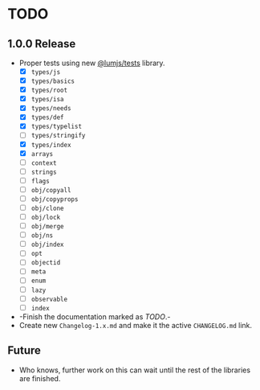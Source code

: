 # TODO

## 1.0.0 Release

- Proper tests using new [@lumjs/tests](https://github.com/supernovus/lum.tests.js) library.
  - [x] `types/js`
  - [x] `types/basics` 
  - [x] `types/root`
  - [x] `types/isa`
  - [x] `types/needs`
  - [x] `types/def`
  - [x] `types/typelist`
  - [ ] `types/stringify`
  - [x] `types/index`
  - [x] `arrays`
  - [ ] `context`
  - [ ] `strings`
  - [ ] `flags`
  - [ ] `obj/copyall`
  - [ ] `obj/copyprops`
  - [ ] `obj/clone`
  - [ ] `obj/lock`
  - [ ] `obj/merge`
  - [ ] `obj/ns`
  - [ ] `obj/index`
  - [ ] `opt`
  - [ ] `objectid`
  - [ ] `meta`
  - [ ] `enum`
  - [ ] `lazy`
  - [ ] `observable`
  - [ ] `index`
- -Finish the documentation marked as *TODO*.-
- Create new `Changelog-1.x.md` and make it the active `CHANGELOG.md` link.

## Future

- Who knows, further work on this can wait until the rest of the libraries are finished.
